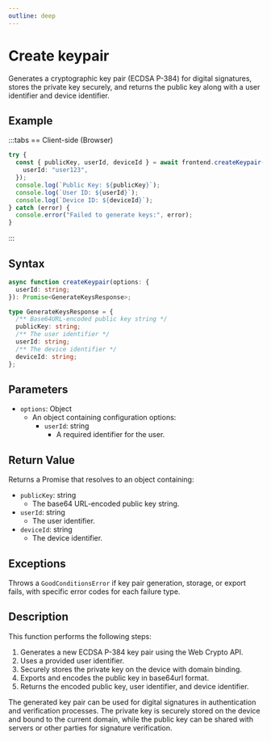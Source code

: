 ```yaml
---
outline: deep
---
```


# Create keypair

Generates a cryptographic key pair (ECDSA P-384) for digital signatures, stores the private key securely, and returns the public key along with a user identifier and device identifier.

## Example

:::tabs
== Client-side (Browser)

```typescript
try {
  const { publicKey, userId, deviceId } = await frontend.createKeypair({
    userId: "user123",
  });
  console.log(`Public Key: ${publicKey}`);
  console.log(`User ID: ${userId}`);
  console.log(`Device ID: ${deviceId}`);
} catch (error) {
  console.error("Failed to generate keys:", error);
}
```

:::

## Syntax

```typescript
async function createKeypair(options: {
  userId: string;
}): Promise<GenerateKeysResponse>;

type GenerateKeysResponse = {
  /** Base64URL-encoded public key string */
  publicKey: string;
  /** The user identifier */
  userId: string;
  /** The device identifier */
  deviceId: string;
};
```

## Parameters

- `options`: Object
  - An object containing configuration options:
    - `userId`: string
      - A required identifier for the user.

## Return Value

Returns a Promise that resolves to an object containing:

- `publicKey`: string
  - The base64 URL-encoded public key string.
- `userId`: string
  - The user identifier.
- `deviceId`: string
  - The device identifier.

## Exceptions

Throws a `GoodConditionsError` if key pair generation, storage, or export fails, with specific error codes for each failure type.

## Description

This function performs the following steps:

1. Generates a new ECDSA P-384 key pair using the Web Crypto API.
2. Uses a provided user identifier.
3. Securely stores the private key on the device with domain binding.
4. Exports and encodes the public key in base64url format.
5. Returns the encoded public key, user identifier, and device identifier.

The generated key pair can be used for digital signatures in authentication and verification processes. The private key is securely stored on the device and bound to the current domain, while the public key can be shared with servers or other parties for signature verification.
